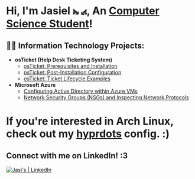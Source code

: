 # Hi, I'm Jasiel ⦮ ⦯, An [Computer Science Student](https://linkedin.com/in/biggestslime)!

## 👨‍💻 Information Technology Projects:

- **osTicket (Help Desk Ticketing System)**
  - [osTicket: Prerequisites and Installation](#) <!-- Replace # with actual link -->
  - [osTicket: Post-Installation Configuration](#)
  - [osTicket: Ticket Lifecycle Examples](#)
- **Microsoft Azure**
  - [Configuring Active Directory within Azure VMs](#)
  - [Network Security Groups (NSGs) and Inspecting Network Protocols](#)

# If you're interested in Arch Linux, check out my [hyprdots](https://github.com/001vamp/hyde_extras) config. :)

## Connect with me on LinkedIn! :3

[![Jasi's | LinkedIn](https://cdn.jsdelivr.net/npm/simple-icons@v3/icons/linkedin.svg)](https://www.linkedin.com/in/biggestslime)

